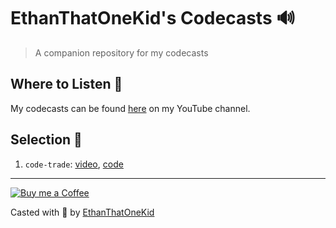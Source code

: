 # EthanThatOneKid's Codecasts 🔊
> A companion repository for my codecasts

## Where to Listen 🔮
My codecasts can be found [here][videos] on my YouTube channel.

## Selection 💽
1. `code-trade`: [video](http://ethandavidson.com/videos), [code](https://github.com/EthanThatOneKid/code-trade)

---

[![Buy me a Coffee](https://img.shields.io/badge/buy%20me%20a-coffee-%23FF813F)][bmac]

Casted with 💖 by [EthanThatOneKid][site]

[site]: http://ethandavidson.com/
[videos]: https://www.youtube.com/channel/UCuH81p2GnF_PmOP-lhjUgJg/
[bmac]: http://buymeacoff.ee/etok